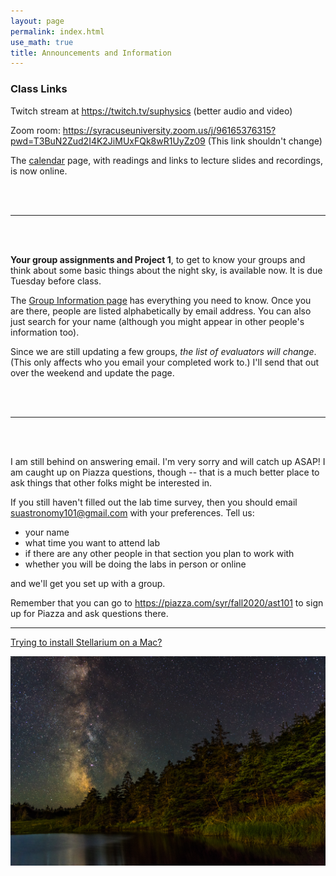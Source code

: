 ```yaml
---
layout: page 
permalink: index.html
use_math: true 
title: Announcements and Information
---
```


### Class Links

Twitch stream at <https://twitch.tv/suphysics> (better audio and video)

Zoom room: <https://syracuseuniversity.zoom.us/j/96165376315?pwd=T3BuN2Zud2I4K2JiMUxFQk8wR1UyZz09> (This link shouldn't change)


The <a href="calendar.html">calendar</a> page, with readings and links to lecture slides and recordings, is now online.

<br><br>

---

<br><br>

**Your group assignments and Project 1**, to get to know your groups and think about some basic things about the night sky, is available now. It is due Tuesday before class.

The <a href="groups1.html">Group Information page</a> has everything you need to know. Once you are there, people are listed alphabetically by email address.
You can also just search for your name (although you might appear in other people's information too).

Since we are still updating a few groups, *the list of evaluators will change*. (This only affects who you email your completed work to.) I'll send that out over the weekend and update the page.

<br><br>

---

<br><br>

I am still behind on answering email. I'm very sorry and will catch up ASAP! I am caught up on Piazza questions, though -- that is a much better place to
ask things that other folks might be interested in.

If you still haven't filled out the lab time survey, then you should email <suastronomy101@gmail.com> with your preferences. Tell us:

* your name
* what time you want to attend lab
* if there are any other people in that section you plan to work with
* whether you will be doing the labs in person or online

and we'll get you set up with a group.

Remember that you can go to <https://piazza.com/syr/fall2020/ast101> to sign up for Piazza and ask questions there.

---

<a href="stellarium-mac.html">Trying to install Stellarium on a Mac?</a>

<center> <img src="darkened-milky-way.jpg">
<br>
